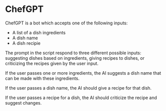 # ChefGPT

ChefGPT is a bot which accepts one of the following inputs:
 - A list of a dish ingredients
 - A dish name
 - A dish recipie

The prompt in the script respond to three different possible inputs: suggesting dishes based on ingredients, giving recipes to dishes, or criticizing the recipes given by the user input.

If the user passes one or more ingredients, the AI suggests a dish name that can be made with these ingredients.

If the user passes a dish name, the AI should give a recipe for that dish.

If the user passes a recipe for a dish, the AI should criticize the recipe and suggest changes.